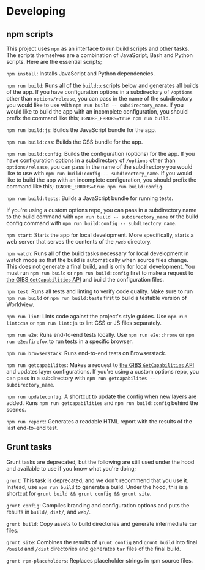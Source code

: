 # Developing

## npm scripts

This project uses `npm` as an interface to run build scripts and other tasks. The scripts themselves are a combination of JavaScript, Bash and Python scripts. Here are the essential scripts;

`npm install`: Installs JavaScript and Python dependencies.

`npm run build`: Runs all of the `build:x` scripts below and generates all builds of the app. If you have configuration options in a subdirectory of `/options` other than `options/release`, you can pass in the name of the subdirectory you would like to use with `npm run build -- subdirectory_name`. If you would like to build the app with an incomplete configuration, you should prefix the command like this; `IGNORE_ERRORS=true npm run build`.

`npm run build:js`: Builds the JavaScript bundle for the app.

`npm run build:css`: Builds the CSS bundle for the app.

`npm run build:config`: Builds the configuration (options) for the app. If you have configuration options in a subdirectory of `/options` other than `options/release`, you can pass in the name of the subdirectory you would like to use with `npm run build:config -- subdirectory_name`. If you would like to build the app with an incomplete configuration, you should prefix the command like this; `IGNORE_ERRORS=true npm run build:config`.

`npm run build:tests`: Builds a JavaScript bundle for running tests.

 If you're using a custom options repo, you can pass in a subdirectory name to the build command with `npm run build -- subdirectory_name` or the build config command with `npm run build:config -- subdirectory_name`.

`npm start`: Starts the app for local development. More specifically, starts a web server that serves the contents of the `/web` directory.

`npm watch`: Runs all of the build tasks necessary for local development in watch mode so that the build is automatically when source files change. This does not generate a final build, and is only for local development. You must run `npm run build` or `npm run build:config` first to make a request to [the GIBS `GetCapabilities` API](https://wiki.earthdata.nasa.gov/display/GIBS/GIBS+API+for+Developers) and build the configuration files.

`npm test`: Runs all tests and linting to verify code quality. Make sure to run `npm run build` or `npm run build:tests` first to build a testable version of Worldview.

`npm run lint`: Lints code against the project's style guides. Use `npm run lint:css` or `npm run lint:js` to lint CSS or JS files separately.

`npm run e2e`: Runs end-to-end tests locally. Use `npm run e2e:chrome` or `npm run e2e:firefox` to run tests in a specific browser.

`npm run browserstack`: Runs end-to-end tests on Browserstack.

`npm run getcapabilites`: Makes a request to [the GIBS `GetCapabilities` API](https://wiki.earthdata.nasa.gov/display/GIBS/GIBS+API+for+Developers) and updates layer configurations. If you're using a custom options repo, you can pass in a subdirectory with `npm run getcapabilites -- subdirectory_name`.

`npm run updateconfig`: A shortcut to update the config when new layers are added. Runs `npm run getcapabilities` and `npm run build:config` behind the scenes.

`npm run report`: Generates a readable HTML report with the results of the last end-to-end test.

## Grunt tasks

Grunt tasks are deprecated, but the following are still used under the hood and available to use if you know what you're doing;

`grunt`: This task is deprecated, and we don't recommend that you use it. Instead, use `npm run build` to generate a build. Under the hood, this is a shortcut for `grunt build && grunt config && grunt site`.

`grunt config`: Compiles branding and configuration options and puts the results in `build/`, `dist/`, and `web/`.

`grunt build`: Copy assets to build directories and generate intermediate `tar` files.

`grunt site`: Combines the results of `grunt config` and `grunt build` into final `/build` and `/dist` directories and generates `tar` files of the final build.

`grunt rpm-placeholders`: Replaces placeholder strings in rpm source files.

